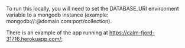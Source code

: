To run this locally, you will need to set the DATABASE_URI environment variable to a mongodb instance (example: mongodb://<dbuser>:<dbpassword>@domain.com:port/collection).

There is an example of the app running at https://calm-fjord-31716.herokuapp.com/;